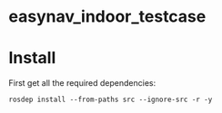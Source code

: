 # easynav_indoor_testcase

# Install

First get all the required dependencies:
```
rosdep install --from-paths src --ignore-src -r -y
```
